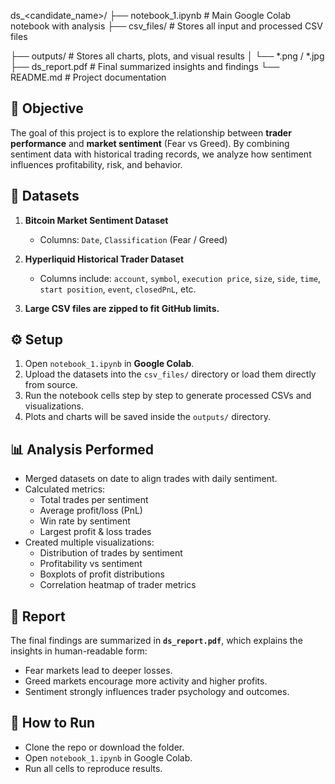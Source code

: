 ds_<candidate_name>/
├── notebook_1.ipynb # Main Google Colab notebook with analysis
├── csv_files/ # Stores all input and processed CSV files

├── outputs/ # Stores all charts, plots, and visual results
│ └── *.png / *.jpg
├── ds_report.pdf # Final summarized insights and findings
└── README.md # Project documentation


## 📌 Objective
The goal of this project is to explore the relationship between **trader performance** and **market sentiment** (Fear vs Greed). By combining sentiment data with historical trading records, we analyze how sentiment influences profitability, risk, and behavior.

## 📂 Datasets
1. **Bitcoin Market Sentiment Dataset**
   - Columns: `Date`, `Classification` (Fear / Greed)

2. **Hyperliquid Historical Trader Dataset**
   - Columns include: `account`, `symbol`, `execution price`, `size`, `side`, `time`, `start position`, `event`, `closedPnL`, etc.

3. **Large CSV files are zipped to fit GitHub limits.**
## ⚙️ Setup
1. Open `notebook_1.ipynb` in **Google Colab**.  
2. Upload the datasets into the `csv_files/` directory or load them directly from source.  
3. Run the notebook cells step by step to generate processed CSVs and visualizations.  
4. Plots and charts will be saved inside the `outputs/` directory.  

## 📊 Analysis Performed
- Merged datasets on date to align trades with daily sentiment.  
- Calculated metrics:  
  - Total trades per sentiment  
  - Average profit/loss (PnL)  
  - Win rate by sentiment  
  - Largest profit & loss trades  
- Created multiple visualizations:  
  - Distribution of trades by sentiment  
  - Profitability vs sentiment  
  - Boxplots of profit distributions  
  - Correlation heatmap of trader metrics  

## 📑 Report
The final findings are summarized in **`ds_report.pdf`**, which explains the insights in human-readable form:
- Fear markets lead to deeper losses.  
- Greed markets encourage more activity and higher profits.  
- Sentiment strongly influences trader psychology and outcomes.  

## 🚀 How to Run
- Clone the repo or download the folder.  
- Open `notebook_1.ipynb` in Google Colab.  
- Run all cells to reproduce results.  
